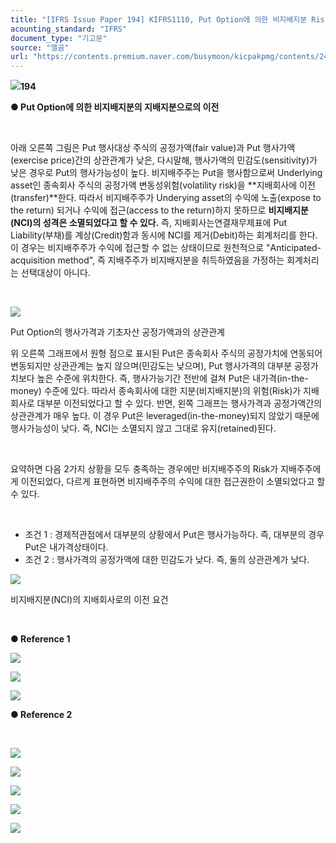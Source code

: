 ```yaml
---
title: "[IFRS Issue Paper 194] KIFRS1110, Put Option에 의한 비지배지분 Risk의 지배주주에게로의 이전"
acounting_standard: "IFRS"
document_type: "기고문"
source: "엘곰"
url: "https://contents.premium.naver.com/busymoon/kicpakpmg/contents/240815132413656de"
---
```

![](https://n2.news.naver.com/l.gif?type=content)**194**

**● Put Option에 의한 비지배지분의 지배지분으로의 이전**

​

아래 오른쪽 그림은 Put 행사대상 주식의 공정가액(fair value)과 Put 행사가액(exercise price)간의 상관관계가 낮은, 다시말해, 행사가액의 민감도(sensitivity)가 낮은 경우로 Put의 행사가능성이 높다. 비지배주주는 Put을 행사함으로써 Underlying asset인 종속회사 주식의 공정가액 변동성위험(volatility risk)을 **지배회사에 이전(transfer)**한다. 따라서 비지배주주가 Underying asset의 수익에 노출(expose to the return) 되거나 수익에 접근(access to the return)하지 못하므로 **비지배지분(NCI)의 성격은 소멸되었다고 할 수 있다.** 즉, 지배회사는연결재무제표에 Put Liability(부채)를 계상(Credit)함과 동시에 NCI를 제거(Debit)하는 회계처리를 한다. 이 경우는 비지배주주가 수익에 접근할 수 없는 상태이므로 원천적으로 "Anticipated-acquisition method", 즉 지배주주가 비지배지분을 취득하였음을 가정하는 회계처리는 선택대상이 아니다.

​

![](https://scs-phinf.pstatic.net/MjAyNDA4MTVfMjE5/MDAxNzIzNjkzOTc5ODI2.b1cbkKXByeCyA-MD_AwEeAOSP6Jg4UUcqNHu7SFqKpkg.Zv8ttG97_f1SA7bXysXCRRw9ORK4alWxVESYxZqpKhAg.PNG/image.png?type=w800)

Put Option의 행사가격과 기초자산 공정가액과의 상관관계

위 오른쪽 그래프에서 원형 점으로 표시된 Put은 종속회사 주식의 공정가치에 연동되어 변동되지만 상관관계는 높지 않으며(민감도는 낮으며), Put 행사가격의 대부분 공정가치보다 높은 수준에 위치한다. 즉, 행사가능기간 전반에 걸쳐 Put은 내가격(in-the-money) 수준에 있다. 따라서 종속회사에 대한 지분(비지배지분)의 위험(Risk)가 지배회사로 대부분 이전되었다고 할 수 있다. 반면, 왼쪽 그래프는 행사가격과 공정가액간의 상관관계가 매우 높다. 이 경우 Put은 leveraged(in-the-money)되지 않았기 때문에 행사가능성이 낮다. 즉, NCI는 소멸되지 않고 그대로 유지(retained)된다.

​

요약하면 다음 2가지 상황을 모두 충족하는 경우에만 비지배주주의 Risk가 지배주주에게 이전되었다, 다르게 표현하면 비지배주주의 수익에 대한 접근권한이 소멸되었다고 할 수 있다.

​

- 조건 1 : 경제적관점에서 대부분의 상황에서 Put은 행사가능하다. 즉, 대부분의 경우 Put은 내가격상태이다.
- 조건 2 : 행사가격의 공정가액에 대한 민감도가 낮다. 즉, 둘의 상관관계가 낮다.

![](https://scs-phinf.pstatic.net/MjAyNDA4MTVfMTYz/MDAxNzIzNjk1NTcyNTI4.pvJQyzYXKOsLq1rhSIq22OvMiJIKWVdVoe6wQcBYHfsg.n2D4HeF6Yrci-jMuHCdAzBdnjNQRyzuOegZYEI_qbNgg.PNG/image.png?type=w800)

비지배지분(NCI)의 지배회사로의 이전 요건

​

**● Reference 1**

![](https://scs-phinf.pstatic.net/MjAyNDA4MTVfOTYg/MDAxNzIzNjk3MjI4NjYx.sGpgTNuqb-xTMJIiUEoM7F7vvEoOx_96zh2upcdDE7kg.hh6b6bP6x1VczsxQzyk_9xx93o3OjoIx1Y5c-8XCYb8g.PNG/image.png?type=w800)

![](https://scs-phinf.pstatic.net/MjAyNDA4MTVfMTI3/MDAxNzIzNjk3Mjk0ODEx.qt21bNTkmK9uX_fnWUN2a3UV74wTvEPGPFGaLhRnGcQg.yHNG72D6or90rJM8Xw5mPs5UKntH0KKlTPh1GWxeK8kg.PNG/image.png?type=w800)

![](https://scs-phinf.pstatic.net/MjAyNDA4MTVfMTQw/MDAxNzIzNjk3MzY0MjMz.KX46R6bJPc3DGqmbAmcHBT_FKlRRF9RPiklTRZO3REQg.wRQ5AH5AwF3F4VWjgQfYkI4Dc0a94WWQ7VB-N_SGV88g.PNG/image.png?type=w800)

**● Reference 2**

**​**

![](https://scs-phinf.pstatic.net/MjAyNDA4MTVfNzUg/MDAxNzIzNjk3Njk0Nzgy.N1AvN9qqiW-zgblavOv5hfp71FRb3jMJDRtlHZKNjkwg.ikP79m8AcZaZdP_ylzjkd1d1t2ZVD8cO51yqaU15D0gg.PNG/image.png?type=w800)

![](https://scs-phinf.pstatic.net/MjAyNDA4MTVfOTYg/MDAxNzIzNjk3ODA0ODY0.7ZorAuHd4_xVGReemAY_ystdrZFUVRkFkcRpv9yhyJwg.343Bux10XBw-VIfgXQmD_2NT5KXRfiR7MVTu33g5EEEg.PNG/image.png?type=w800)

![](https://scs-phinf.pstatic.net/MjAyNDA4MTVfMjI2/MDAxNzIzNjk3ODc2MTU1.LjlEhzXWQAw9JFA5rVWeEcXq-0fcW5x-eVMXC-mge50g.UoHj3NZo99mbiilXupwvwAvaSZVHcs7EezfqFUbTcfog.PNG/image.png?type=w800)

![](https://scs-phinf.pstatic.net/MjAyNDA4MTVfMTg2/MDAxNzIzNjk3OTM1NjM3.XwRD0FA4QLUhFqtzhj_unUd5J2orJ2aeUF3NO8u7X4Mg.GR_uBjpIf7gSopJw-MtMLGgKziGsAsuexC_bjgtCcgAg.PNG/image.png?type=w800)

![](https://scs-phinf.pstatic.net/MjAyNDA4MTVfODcg/MDAxNzIzNjk4MDA4NTc4.ddP5Wtz_liaCa0UaTv0I-fiLF2LZn3gP5rDiv6aZUkMg.1pRkSSgji5rELbrZmtUZnY7yBczTjH7jHOxgWhSpYL8g.PNG/image.png?type=w800)

**​**